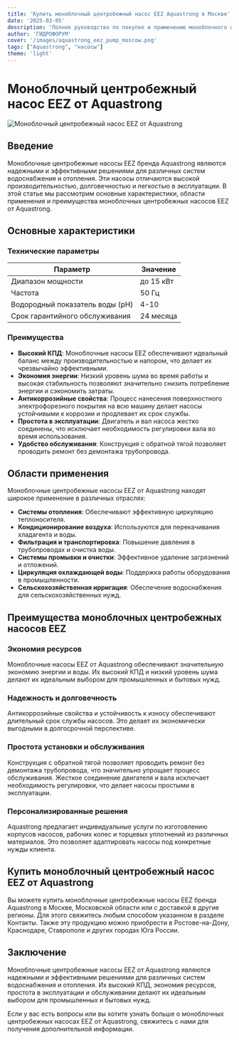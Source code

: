```yaml
---
title: 'Купить моноблочный центробежный насос EEZ Aquastrong в Москве'
date: '2025-03-05'
description: 'Полное руководство по покупке и применению моноблочного центробежного насоса EEZ бренда Aquastrong. Доставка по всей России.'
author: 'ГИДРОФОРУМ'
cover: '/images/aquastrong_eez_pump_moscow.png'
tags: ["Aquastrong", "насосы"]
theme: 'light'
---
```


# Моноблочный центробежный насос EEZ от Aquastrong

![Моноблочный центробежный насос EEZ от Aquastrong](/images/aquastrong_eez_pump_moscow.png)

## Введение

Моноблочные центробежные насосы EEZ бренда Aquastrong являются надежными и эффективными решениями для различных систем водоснабжения и отопления. Эти насосы отличаются высокой производительностью, долговечностью и легкостью в эксплуатации. В этой статье мы рассмотрим основные характеристики, области применения и преимущества моноблочных центробежных насосов EEZ от Aquastrong.

## Основные характеристики

### Технические параметры

| Параметр               | Значение                           |
|-------------------------|-------------------------------------|
| Диапазон мощности       | до 15 кВт                           |
| Частота                | 50 Гц                               |
| Водородный показатель воды (pH) | 4-10                         |
| Срок гарантийного обслуживания | 24 месяца               |

### Преимущества

- **Высокий КПД**: Моноблочные насосы EEZ обеспечивают идеальный баланс между производительностью и напором, что делает их чрезвычайно эффективными.
- **Экономия энергии**: Низкий уровень шума во время работы и высокая стабильность позволяют значительно снизить потребление энергии и сэкономить затраты.
- **Антикоррозийные свойства**: Процесс нанесения поверхностного электрофорезного покрытия на всю машину делает насосы устойчивыми к коррозии и продлевает их срок службы.
- **Простота в эксплуатации**: Двигатель и вал насоса жестко соединены, что исключает необходимость регулировки вала во время использования.
- **Удобство обслуживания**: Конструкция с обратной тягой позволяет проводить ремонт без демонтажа трубопровода.

## Области применения

Моноблочные центробежные насосы EEZ от Aquastrong находят широкое применение в различных отраслях:

- **Системы отопления**: Обеспечивают эффективную циркуляцию теплоносителя.
- **Кондиционирование воздуха**: Используются для перекачивания хладагента и воды.
- **Фильтрация и транспортировка**: Повышение давления в трубопроводах и очистка воды.
- **Системы промывки и очистки**: Эффективное удаление загрязнений и отложений.
- **Циркуляция охлаждающей воды**: Поддержка работы оборудования в промышленности.
- **Сельскохозяйственная ирригация**: Обеспечение водоснабжения для сельскохозяйственных нужд.

## Преимущества моноблочных центробежных насосов EEZ

### Экономия ресурсов

Моноблочные насосы EEZ от Aquastrong обеспечивают значительную экономию энергии и воды. Их высокий КПД и низкий уровень шума делают их идеальным выбором для промышленных и бытовых нужд.

### Надежность и долговечность

Антикоррозийные свойства и устойчивость к износу обеспечивают длительный срок службы насосов. Это делает их экономически выгодными в долгосрочной перспективе.

### Простота установки и обслуживания

Конструкция с обратной тягой позволяет проводить ремонт без демонтажа трубопровода, что значительно упрощает процесс обслуживания. Жесткое соединение двигателя и вала исключает необходимость регулировки, что делает насосы простыми в эксплуатации.

### Персонализированные решения

Aquastrong предлагает индивидуальные услуги по изготовлению корпусов насосов, рабочих колес и торцевых уплотнений из различных материалов. Это позволяет адаптировать насосы под конкретные нужды клиента.

## Купить моноблочный центробежный насос EEZ от Aquastrong

Вы можете купить моноблочные центробежные насосы EEZ бренда Aquastrong в Москве, Московской области или с доставкой в другие регионы. Для этого свяжитесь любым способом указанном в разделе Контакты. Также эту продукцию можно приобрести в Ростове-на-Дону, Краснодаре, Ставрополе и других городах Юга России.

## Заключение

Моноблочные центробежные насосы EEZ от Aquastrong являются надежными и эффективными решениями для различных систем водоснабжения и отопления. Их высокий КПД, экономия ресурсов, простота в эксплуатации и обслуживании делают их идеальным выбором для промышленных и бытовых нужд.

Если у вас есть вопросы или вы хотите узнать больше о моноблочных центробежных насосах EEZ от Aquastrong, свяжитесь с нами для получения дополнительной информации.
